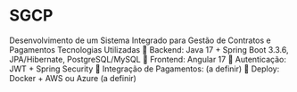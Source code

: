 # SGCP
Desenvolvimento de um Sistema Integrado para Gestão de Contratos e Pagamentos
Tecnologias Utilizadas
🔹 Backend: Java 17 + Spring Boot 3.3.6, JPA/Hibernate, PostgreSQL/MySQL
🔹 Frontend: Angular 17
🔹 Autenticação: JWT + Spring Security
🔹 Integração de Pagamentos: (a definir)
🔹 Deploy: Docker + AWS ou Azure (a definir)
